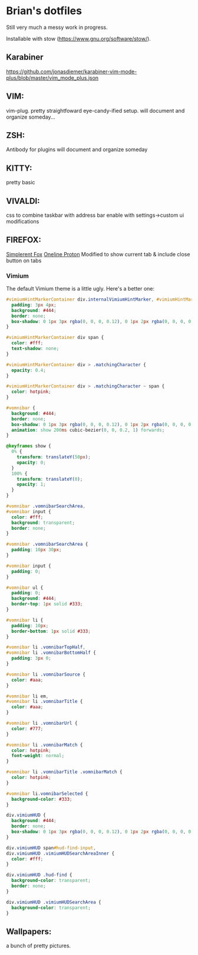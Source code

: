 # Brian's dotfiles
Still very much a messy work in progress.

Installable with stow (https://www.gnu.org/software/stow/).

## Karabiner

https://github.com/jonasdiemer/karabiner-vim-mode-plus/blob/master/vim_mode_plus.json





## VIM:
vim-plug. 
pretty straightfoward eye-candy-ified setup.
will document and organize someday...

## ZSH:
Antibody for plugins
will document and organize someday

## KITTY:
pretty basic

## VIVALDI:
css to combine taskbar with address bar
enable with settings->custom ui modifications

## FIREFOX: 
[Simplerent Fox](https://github.com/MiguelRAvila/SimplerentFox)
[Oneline Proton](https://github.com/lr-tech/OnelineProton/)
Modified to show current tab & include close button on tabs

### Vimium

The default Vimium theme is a little ugly. 
Here's a better one:

```css
#vimiumHintMarkerContainer div.internalVimiumHintMarker, #vimiumHintMarkerContainer div.vimiumHintMarker {
  padding: 3px 4px;
  background: #444;
  border: none;
  box-shadow: 0 1px 3px rgba(0, 0, 0, 0.12), 0 1px 2px rgba(0, 0, 0, 0.24);
}

#vimiumHintMarkerContainer div span {
  color: #fff;
  text-shadow: none;
}

#vimiumHintMarkerContainer div > .matchingCharacter {
  opacity: 0.4;
}

#vimiumHintMarkerContainer div > .matchingCharacter ~ span {
  color: hotpink;
}

#vomnibar {
  background: #444;
  border: none;
  box-shadow: 0 1px 3px rgba(0, 0, 0, 0.12), 0 1px 2px rgba(0, 0, 0, 0.24);
  animation: show 200ms cubic-bezier(0, 0, 0.2, 1) forwards;
}

@keyframes show {
  0% {
    transform: translateY(50px);
    opacity: 0;
  }
  100% {
    transform: translateY(0);
    opacity: 1;
  }
}

#vomnibar .vomnibarSearchArea,
#vomnibar input {
  color: #fff;
  background: transparent;
  border: none;
}

#vomnibar .vomnibarSearchArea {
  padding: 10px 30px;
}

#vomnibar input {
  padding: 0;
}

#vomnibar ul {
  padding: 0;
  background: #444;
  border-top: 1px solid #333;
}

#vomnibar li {
  padding: 10px;
  border-bottom: 1px solid #333;
}

#vomnibar li .vomnibarTopHalf,
#vomnibar li .vomnibarBottomHalf {
  padding: 3px 0;
}

#vomnibar li .vomnibarSource {
  color: #aaa;
}

#vomnibar li em,
#vomnibar li .vomnibarTitle {
  color: #aaa;
}

#vomnibar li .vomnibarUrl {
  color: #777;
}

#vomnibar li .vomnibarMatch {
  color: hotpink;
  font-weight: normal;
}

#vomnibar li .vomnibarTitle .vomnibarMatch {
  color: hotpink;
}

#vomnibar li.vomnibarSelected {
  background-color: #333;
}

div.vimiumHUD {
  background: #444;
  border: none;
  box-shadow: 0 1px 3px rgba(0, 0, 0, 0.12), 0 1px 2px rgba(0, 0, 0, 0.24);
}

div.vimiumHUD span#hud-find-input,
div.vimiumHUD .vimiumHUDSearchAreaInner {
  color: #fff;
}

div.vimiumHUD .hud-find {
  background-color: transparent;
  border: none;
}

div.vimiumHUD .vimiumHUDSearchArea {
  background-color: transparent;
}
```




## Wallpapers:
a bunch of pretty pictures.






